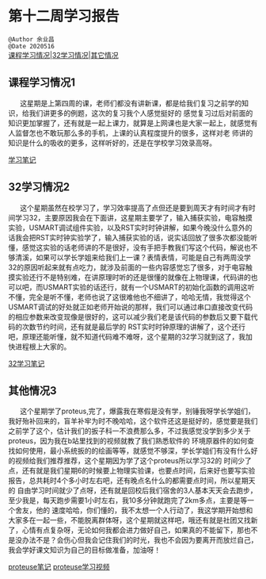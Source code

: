 # 第十二周学习报告  
`@Author 余业昌`  
`@Date 2020516`  
[课程学习情况](#1)|[32学习情况](#2)|[其它情况](#3)


## <a id='1'>课程学习情况1</a> 
&nbsp;&nbsp;&nbsp;&nbsp;&nbsp;&nbsp;这星期是上第四周的课，老师们都没有讲新课，都是给我们复习之前学的知识，给我们讲更多的例题，这次的复习我个人感觉挺好的
感觉复习过后对前面的知识更加掌握了，还有就是一起上课力，就算是上网课也是大家一起上，就感觉有人监督怎也不敢玩那么多的手机，上课的认真程度提升的很多，这样对老
师讲的知识是什么的吸收的更多，这样听好的，还是在学校学习效录高呀。

[学习笔记](http://note.youdao.com/noteshare?id=8162d94be8068bcbf94e46eeb2f8b9da)

## <a id='2'>32学习情况2</a> 
&nbsp;&nbsp;&nbsp;&nbsp;&nbsp;&nbsp;这个星期虽然在校学习了，学习效率提高了点但还是要到周天才有时间才有时间学习32，主要原因我会在下面讲，这星期主要学了，输入捕获实验，电容触摸实验，USMART调试组件实验，以及RST实时时钟讲解，如果今晚没什么意外的话我会把RST实时钟实验学了，输入捕获实验的话，说实话回放了很多次都没能听懂，感觉这实验的话老师讲的不是很好，没有手把手教我们写这个代码，解说也不够清溪，如果可以学长学姐来给我们上一课？表情表情，可能是自己有两周没学32的原因听起来就有点吃力，就涉及前面的一些内容感觉忘了很多，对于电容触摸实验还行不是特别难，在讲原理时听的还是很懂的就像在上物理课，代码讲的也可以吧，而USMART实验的话还行，就有一个USMART的初始化函数的调用这听不懂，完全是听不懂，老师也说了这很难他也不细讲了，哈哈无情，我觉得这个USMART调试的好处就正如老师开始说的那样，我们可以通过串口直接改变代码的相应参数来改变现像是很好的，这可以减少我们老是该代码的参数后又要下载代码的次数节约时间，还有就是最后学的
RST实时时钟原理的讲解了，这个还行吧，原理还能听懂，就不知道代码难不难呀，这个星期的32学习就到这了，我加快进程根上大家的。

[32学习笔记](：http://note.youdao.com/noteshare?id=5a2f22ec71d0709cb28c17a0d0e2622c)


## <a id='3'>其他情况3</a> 
&nbsp;&nbsp;&nbsp;&nbsp;&nbsp;&nbsp;这个星期学了proteus,完了，爆露我在寒假是没有学，别锤我呀学长学姐们，我好殆补回来的，盲羊补牢为时不晚哈哈，这个软件还这是挺好的，感觉要是我们之前学了这个，估计我们的扳子科一不浪费那么多，不过我感觉没学到多少关于proteus，因为我在b站里找到的视频就教了我们熟悉软件的
环境原器件的如何查找如何使用，最小系统扳的的绘画等等，就感觉不够深，学长学姐们有没有什么好的视频给我们推荐推荐，这个星期因为学了这个proteus所以学习32的
时间少了点，还有就是我们星期6的时候要上物理实验课，也要点时间，后来好也要写实验报告，总共耗时4个多小时左右吧，还有晚点名什么的都需要点时间，所以星期天的
自由学习时间就少了点呀，还有就是回校后我们宿舍的3人基本天天会去跑步，至少我是，每天跑步需要1小时左右，我10多分钟就跑完了2km多点，主要是等一个舍友，他的
速度哈哈，你们懂的，我不太想一个人行动了，我这学期开始想和大家多在一起一些，不能脱离群体呀，这个星期就这样吧，哦还有就是社团又找新了，心情有点复杂呀，无论如何我都会进力做好自己，如果真的不能留下，那也不是没办法不是？会伤心但我会记住我们的时光，我也不会因为要离开而放烂自己，我会学好课文知识为自己的目标做准备，加油呀！

[proteuse笔记](：http://note.youdao.com/noteshare?id=0a9517cf27d8ba3c236de7fceb5240b8)
[proteuse学习视频](https://www.bilibili.com/video/BV11E411c7tD?p=3)

